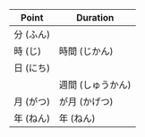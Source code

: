 |Point|Duration|
|-|-|
|分 (ふん)||
|時 (じ)|時間 (じかん)|
|日 (にち)||
||週間 (しゅうかん)|
|月 (がつ)|が月 (かげつ)|
|年 (ねん)|年 (ねん)|